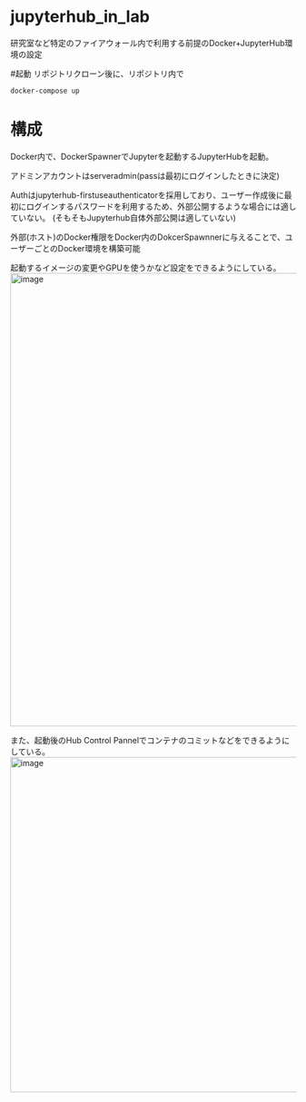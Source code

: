 # jupyterhub_in_lab
研究室など特定のファイアウォール内で利用する前提のDocker+JupyterHub環境の設定

#起動
リポジトリクローン後に、リポジトリ内で
```shell
docker-compose up
```

# 構成
Docker内で、DockerSpawnerでJupyterを起動するJupyterHubを起動。

アドミンアカウントはserveradmin(passは最初にログインしたときに決定)

Authはjupyterhub-firstuseauthenticatorを採用しており、ユーザー作成後に最初にログインするパスワードを利用するため、外部公開するような場合には適していない。
(そもそもJupyterhub自体外部公開は適していない)

外部(ホスト)のDocker権限をDocker内のDokcerSpawnnerに与えることで、ユーザーごとのDocker環境を構築可能

起動するイメージの変更やGPUを使うかなど設定をできるようにしている。
<img width="799" alt="image" src="https://github.com/Sanuki-073/jupyterhub_in_lab/assets/43844864/6af76d1c-a05d-40fb-a510-973e76d39638">

また、起動後のHub Control Pannelでコンテナのコミットなどをできるようにしている。
<img width="591" alt="image" src="https://github.com/Sanuki-073/jupyterhub_in_lab/assets/43844864/0c7b47ea-45c2-49df-a6e6-1b0411bb9f9c">



